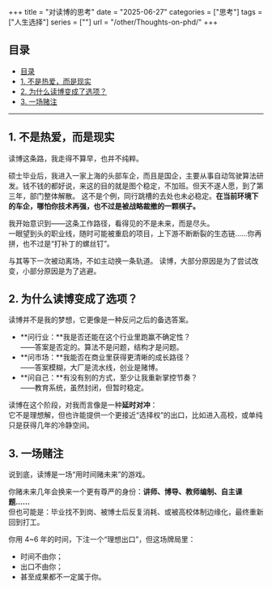 +++
title = "对读博的思考"
date = "2025-06-27"
categories = ["思考"]
tags = ["人生选择"]
series = [""]
url = "/other/Thoughts-on-phd/"
+++

## 目录
- [目录](#目录)
- [1. 不是热爱，而是现实](#1-不是热爱而是现实)
- [2. 为什么读博变成了选项？](#2-为什么读博变成了选项)
- [3. 一场赌注](#3-一场赌注)

---

## 1. 不是热爱，而是现实

读博这条路，我走得不算早，也并不纯粹。

硕士毕业后，我进入一家上海的头部车企，而且是国企，主要从事自动驾驶算法研发。钱不钱的都好说，来这的目的就是图个稳定，不加班。但天不遂人愿，到了第三年，部门整体解散。
这不是个例，同行跳槽的去处也未必稳定。**在当前环境下的车企，哪怕你技术再强，也不过是被战略裁撤的一颗棋子。**

我开始意识到——这条工作路径，看得见的不是未来，而是尽头。  
一眼望到头的职业线，随时可能被重启的项目，上下游不断断裂的生态链……你再拼，也不过是“打补丁的螺丝钉”。

与其等下一次被动离场，不如主动换一条轨道。
读博，大部分原因是为了尝试改变，小部分原因是为了逃避。


## 2. 为什么读博变成了选项？

读博并不是我的梦想，它更像是一种反问之后的备选答案。

- **问行业：**我是否还能在这个行业里跑赢不确定性？  
  ——答案是否定的。算法不是问题，结构才是问题。
- **问市场：**我能否在商业里获得更清晰的成长路径？  
  ——答案模糊，大厂是流水线，创业是赌博。
- **问自己：**有没有别的方式，至少让我重新掌控节奏？  
  ——教育系统，虽然封闭，但暂时稳定。

读博在这个阶段，对我而言像是一种**延时对冲**：  
它不是理想解，但也许能提供一个更接近“选择权”的出口，比如进入高校，或单纯只是获得几年的冷静空间。


## 3. 一场赌注

说到底，读博是一场“用时间赌未来”的游戏。

你赌未来几年会换来一个更有尊严的身份：**讲师、博导、教师编制、自主课题……**  
但也可能是：毕业找不到岗、被博士后反复消耗、或被高校体制边缘化，最终重新回到打工。

你用 4~6 年的时间，下注一个“理想出口”，但这场牌局里：

- 时间不由你；
- 出口不由你；
- 甚至成果都不一定属于你。


